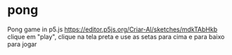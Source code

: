 # pong
Pong game in p5.js
https://editor.p5js.org/Criar-Al/sketches/mdkTAbHkb
clique em "play", clique na tela preta e use as setas para cima e para baixo para jogar

